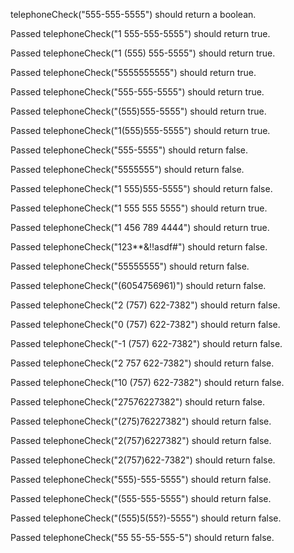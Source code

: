 telephoneCheck("555-555-5555") should return a boolean.

Passed
telephoneCheck("1 555-555-5555") should return true.

Passed
telephoneCheck("1 (555) 555-5555") should return true.

Passed
telephoneCheck("5555555555") should return true.

Passed
telephoneCheck("555-555-5555") should return true.

Passed
telephoneCheck("(555)555-5555") should return true.

Passed
telephoneCheck("1(555)555-5555") should return true.

Passed
telephoneCheck("555-5555") should return false.

Passed
telephoneCheck("5555555") should return false.

Passed
telephoneCheck("1 555)555-5555") should return false.

Passed
telephoneCheck("1 555 555 5555") should return true.

Passed
telephoneCheck("1 456 789 4444") should return true.

Passed
telephoneCheck("123**&!!asdf#") should return false.

Passed
telephoneCheck("55555555") should return false.

Passed
telephoneCheck("(6054756961)") should return false.

Passed
telephoneCheck("2 (757) 622-7382") should return false.

Passed
telephoneCheck("0 (757) 622-7382") should return false.

Passed
telephoneCheck("-1 (757) 622-7382") should return false.

Passed
telephoneCheck("2 757 622-7382") should return false.

Passed
telephoneCheck("10 (757) 622-7382") should return false.

Passed
telephoneCheck("27576227382") should return false.

Passed
telephoneCheck("(275)76227382") should return false.

Passed
telephoneCheck("2(757)6227382") should return false.

Passed
telephoneCheck("2(757)622-7382") should return false.

Passed
telephoneCheck("555)-555-5555") should return false.

Passed
telephoneCheck("(555-555-5555") should return false.

Passed
telephoneCheck("(555)5(55?)-5555") should return false.

Passed
telephoneCheck("55 55-55-555-5") should return false.
